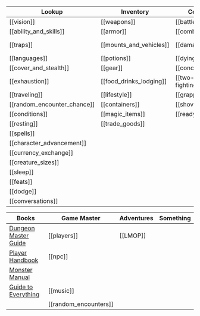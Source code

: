 | Lookup                  | Inventory                  | Combat                     | Locations          |Random
|-------------------------|----------------------------|----------------------------|--------------------|------
|[[vision]]               |[[weapons]]                 |[[battlefield]]             |[[swordcoast]]      |
|[[ability_and_skills]]   |[[armor]]                   |[[combat_rules]]            |[[tinear]] |[treasure](https://donjon.bin.sh/5e/random/#type=treasure)         
|[[traps]]                |[[mounts_and_vehicles]]     |[[damage]]                  |[[neverwinter]]     |[magic shop](https://donjon.bin.sh/5e/magic/shop.html)
|[[languages]]            |[[potions]]                 |[[dying]]                   |  |[village](https://watabou.itch.io/village-generator)
|[[cover_and_stealth]]    |[[gear]]                    |[[concentration]]           || [dungeon](https://watabou.itch.io/one-page-dungeon)
|[[exhaustion]]           |[[food_drinks_lodging]]     |[[two-weapon-fighting]]    |
|[[traveling]]            |[[lifestyle]]               |[[grappling]]               |
|[[random_encounter_chance]]|[[containers]]            |[[shoving]]                 |
|[[conditions]]           |[[magic_items]]             |[[readying]]                |
|[[resting]]              | [[trade_goods]]            |     |
|[[spells]]|
|[[character_advancement]]|
|[[currency_exchange]]|
|[[creature_sizes]]|
|[[sleep]]|
|[[feats]]|
|[[dodge]]| 
|[[conversations]]| |

| Books                  | Game Master                 | Adventures                  | Something                  |
|-------------------------|----------------------------|----------------------------|----------------------------|
| [Dungeon Master Guide](http://10.0.30.2:8083/read/174/pdf)|[[players]] |[[LMOP]]
| [Player Handbook](http://10.0.30.2:8083/read/8/pdf)|[[npc]] |
| [Monster Manual](http://10.0.30.2:8083/read/175/pdf)|
| [Guide to Everything](http://10.0.30.2:8083/read/172/pdf)|[[music]]
|                        | [[random_encounters]]  


